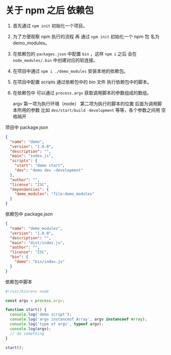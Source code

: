 # 关于 npm 之后 依赖包

1. 首先通过 `npm init` 初始化一个项目。

2. 为了方便观察 npm 执行的流程 再 通过 `npm init` 初始化一个 npm 包 名为 demo_modules。

3. 在依赖包的 `packages.json` 中配置 `bin` ，这样 `npm i` 之后 会在 `node_modules/.bin` 中创建对应的软连接。

4. 在项目中通过 `npm i ./demo_modules` 安装本地的依赖包。

5. 在项目中配置 scripts 通过依赖包中的 bin 文件 执行依赖包中的脚本。

6. 在依赖包中 可以通过 `process.argv` 获取调用脚本的参数组成的数组。

   argv
   第一项为执行环境（node）
   第二项为执行的脚本的位置
   后面为调用脚本所用的参数 比如 `dev/start/build` `-development` 等等，各个参数之间用 空格隔开


项目中 package.json
```json
{
  "name": "demo",
  "version": "1.0.0",
  "description": "",
  "main": "index.js",
  "scripts": {
    "start": "demo start",
    "dev": "demo dev -development"
  },
  "author": "",
  "license": "ISC",
  "dependencies": {
    "demo_modules": "file:demo_modules"
  }
}
```

依赖包中 package.json
```json
{
  "name": "demo_modules",
  "version": "1.0.0",
  "description": "",
  "main": "dist/index.js",
  "author": "",
  "license": "ISC",
  "bin": {
    "demo": "bin/index.js"
  }
}
```

依赖包中脚本
```js
#!/usr/bin/env node

const argv = process.argv;

function start() {
  console.log('demo script');
  console.log('argv instanceof Array', argv instanceof Array);
  console.log('type of argv', typeof argv);
  console.log(argv);
  // do something
}

start();
```

